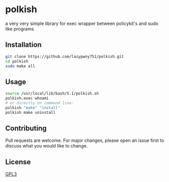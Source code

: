 # polkish
a very very simple library for exec wrapper between policykit's and sudo like programs

## Installation
```sh
git clone https://github.com/lazypwny751/polkish.git
cd polkish
sudo make all
```

## Usage
```sh
source /usr/local/lib/bash/5.1/polkish.sh
polkish.exec whoami
# or directly on command line:
polkish "make" "install"
polkish make uninstall
```

## Contributing
Pull requests are welcome. For major changes, please open an issue first to discuss what you would like to change.

## License
[GPL3](https://choosealicense.com/licenses/gpl-3.0/)
